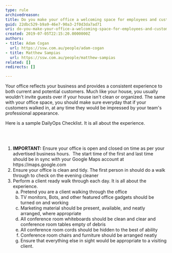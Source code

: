 ```yaml
---
type: rule
archivedreason: 
title: Do you make your office a welcoming space for employees and customers?
guid: 22dbc529-b9a9-46e7-90a3-2f0d3da7ad71
uri: do-you-make-your-office-a-welcoming-space-for-employees-and-customers
created: 2019-07-05T22:15:20.0000000Z
authors:
- title: Adam Cogan
  url: https://ssw.com.au/people/adam-cogan
- title: Matthew Sampias
  url: https://ssw.com.au/people/matthew-sampias
related: []
redirects: []

---
```



<p class="ssw15-rteElement-P">Your office reflects your business and provides a consistent experience to both current and potential customers.&#160;Much like your house, you usually wouldn't invite guests over if your house isn't clean or organized.&#160;The same with your office space, you should make sure everyday that if your customers walked in, at any time they would be impressed by your team's professional appearance.</p><p class="ssw15-rteElement-P">Here is a sample&#160;DailyOps Checklist. It is all about the experience.<br></p>
<br><excerpt class='endintro'></excerpt><br>
<p></p><ol><li>​<b>IMPORTANT&#58;</b>&#160;Ensure your office is open and closed on time as per your advertised business hours.&#160; The start time of the first and last time should be in sync with your Google Maps account at https&#58;//maps.google.com&#160;</li><li>Ensure your office is clean and tidy. The first person in should do a walk through to check on the evening cleaner</li><li>Perform a client ready walk through each day. It is all about the experience.
   <ol style="list-style-type&#58;lower-alpha;">
      <li>Pretend you are a client walking through the office</li><li>TV monitors, Bots, and other featured office gadgets should be turned on and working</li><li>Marketing material should be present, available, and neatly arranged, where appropriate</li><li>All conference room whiteboards should be clean and clear and conference room tables empty of debris</li><li>All conference room cords should be hidden to the best of ability</li><li>​Conference room chairs and furniture should be arranged neatly</li><li>Ensure that everything else in sight would be appropriate to a visiting client.</li></ol></li></ol>


